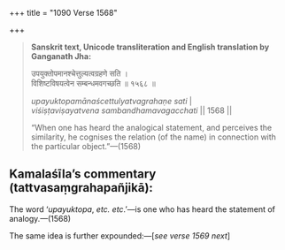 +++
title = "1090 Verse 1568"

+++
> **Sanskrit text, Unicode transliteration and English translation by Ganganath Jha:** 
>
> उपयुक्तोपमानश्चेत्तुल्यत्वग्रहणे सति ।  
> विशिष्टविषयत्वेन सम्बन्धमवगच्छति ॥ १५६८ ॥ 
>
> *upayuktopamānaścettulyatvagrahaṇe sati* \|  
> *viśiṣṭaviṣayatvena sambandhamavagacchati* \|\| 1568 \|\| 
>
> “When one has heard the analogical statement, and perceives the similarity, he cognises the relation (of the name) in connection with the particular object.”—(1568)



## Kamalaśīla’s commentary (tattvasaṃgrahapañjikā):

The word ‘*upayuktopa*, *etc. etc*.’—is one who has heard the statement of analogy.—(1568)

The same idea is further expounded:—[*see verse 1569 next*]


